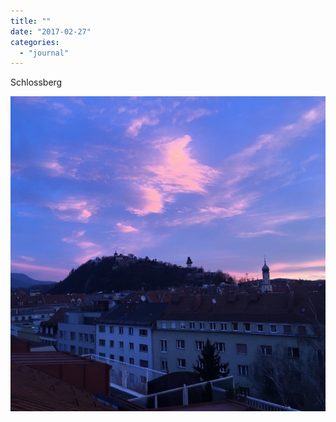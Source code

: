```yaml
---
title: ""
date: "2017-02-27"
categories: 
  - "journal"
---
```


Schlossberg

![](images/60e45ad383.jpg)

